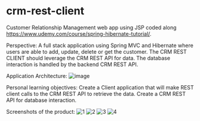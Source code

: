 # crm-rest-client

Customer Relationship Management web app using JSP coded along https://www.udemy.com/course/spring-hibernate-tutorial/.

Perspective: A full stack application using Spring MVC and Hibernate where users are able to add, update, delete or get the customer. The CRM REST CLIENT should leverage the CRM REST API for data. The database interaction is handled by the backend CRM REST API.

Application Architecture: 
![image](https://user-images.githubusercontent.com/61463433/75340761-5b18a500-5893-11ea-9b3e-09b33d0e0bda.png)

Personal learning objectives: Create a Client application that will make REST client calls to the CRM REST API to retrieve the data. Create a CRM REST API for database interaction.

Screenshots of the product: 
![1](https://user-images.githubusercontent.com/61463433/75341639-260d5200-5895-11ea-9661-5456d28e4f12.jpg)
![2](https://user-images.githubusercontent.com/61463433/75341641-26a5e880-5895-11ea-8767-a3e9adf9ac94.jpg)
![3](https://user-images.githubusercontent.com/61463433/75341643-26a5e880-5895-11ea-8aed-694f600f89c5.jpg)
![4](https://user-images.githubusercontent.com/61463433/75341644-273e7f00-5895-11ea-9c9b-5ab692802008.jpg)

